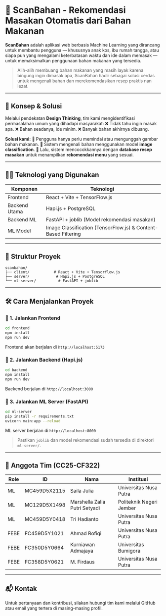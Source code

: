 # 🥗 ScanBahan - Rekomendasi Masakan Otomatis dari Bahan Makanan

**ScanBahan** adalah aplikasi web berbasis Machine Learning yang dirancang untuk membantu pengguna — khususnya anak kos, ibu rumah tangga, atau siapa pun yang mengalami keterbatasan waktu dan ide dalam memasak — untuk memaksimalkan penggunaan bahan makanan yang tersedia.

> Alih-alih membuang bahan makanan yang masih layak karena bingung ingin dimasak apa, ScanBahan hadir sebagai solusi cerdas untuk mengenali bahan dan merekomendasikan resep praktis nan lezat.

---

## 🧠 Konsep & Solusi

Melalui pendekatan **Design Thinking**, tim kami mengidentifikasi permasalahan umum yang dihadapi masyarakat:
❌ Tidak tahu ingin masak apa.
❌ Bahan seadanya, ide minim.
❌ Banyak bahan akhirnya dibuang.

**Solusi kami:**
📸 Pengguna hanya perlu memindai atau mengunggah gambar bahan makanan.
🧠 Sistem mengenali bahan menggunakan model **image classification**.
🍲 Lalu, sistem mencocokkannya dengan **database resep masakan** untuk menampilkan **rekomendasi menu** yang sesuai.

---

## 🧑‍💻 Teknologi yang Digunakan

| Komponen      | Teknologi                                                       |
| ------------- | --------------------------------------------------------------- |
| Frontend      | React + Vite + TensorFlow\.js                                   |
| Backend Utama | Hapi.js + PostgreSQL                                            |
| Backend ML    | FastAPI + joblib (Model rekomendasi masakan)                    |
| ML Model      | Image Classification (TensorFlow\.js) & Content-Based Filtering |

---

## 🧹 Struktur Proyek

```
scanbahan/
├── client/           # React + Vite + Tensorflow.js
├── server/            # Hapi.js + PostgreSQL
└── ml-server/          # FastAPI + joblib
```

---

## 🛠️ Cara Menjalankan Proyek

### 🔹 1. Jalankan Frontend

```bash
cd frontend
npm install
npm run dev
```

Frontend akan berjalan di `http://localhost:5173`

### 🔹 2. Jalankan Backend (Hapi.js)

```bash
cd backend
npm install
npm run dev
```

Backend berjalan di `http://localhost:3000`

### 🔹 3. Jalankan ML Server (FastAPI)

```bash
cd ml-server
pip install -r requirements.txt
uvicorn main:app --reload
```

ML server berjalan di `http://localhost:8000`

> Pastikan `joblib` dan model rekomendasi sudah tersedia di direktori `ml-server/`.

---

## 👥 Anggota Tim (CC25-CF322)

| Role | ID           | Nama                          | Institusi                |
| ---- | ------------ | ----------------------------- | ------------------------ |
| ML   | MC459D5X2115 | Saila Julia                   | Universitas Nusa Putra   |
| ML   | MC129D5X1498 | Marshella Zalia Putri Setyadi | Politeknik Negeri Jember |
| ML   | MC459D5Y0418 | Tri Hadianto                  | Universitas Nusa Putra   |
| FEBE | FC459D5Y1021 | Ahmad Rofiqi                  | Universitas Nusa Putra   |
| FEBE | FC350D5Y0664 | Kurniawan Admajaya            | Universitas Bumigora     |
| FEBE | FC358D5Y0621 | M. Firdaus                    | Universitas Nusa Putra   |

---

## 📬 Kontak

Untuk pertanyaan dan kontribusi, silakan hubungi tim kami melalui GitHub atau email yang tertera di masing-masing profil.
